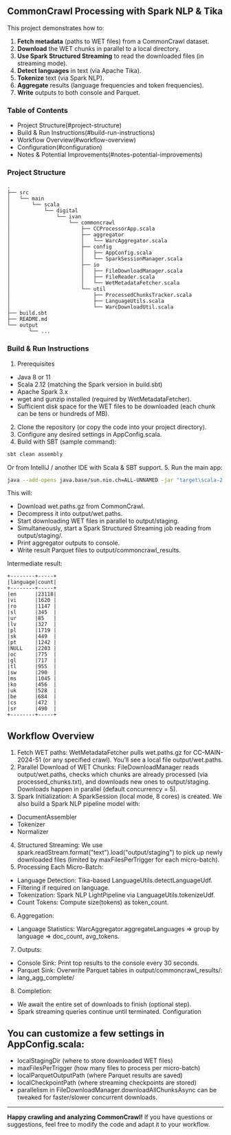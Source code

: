 ## CommonCrawl Processing with Spark NLP & Tika

This project demonstrates how to:
1.	**Fetch metadata** (paths to WET files) from a CommonCrawl dataset.
2.	**Download** the WET chunks in parallel to a local directory.
3.	**Use Spark Structured Streaming** to read the downloaded files (in streaming mode).
4.	**Detect languages** in text (via Apache Tika).
5.	**Tokenize** text (via Spark NLP).
6.	**Aggregate** results (language frequencies and token frequencies).
7.	**Write** outputs to both console and Parquet.

### Table of Contents
-	Project Structure(#project-structure)
-	Build & Run Instructions(#build-run-instructions)
-	Workflow Overview(#workflow-overview)
-	Configuration(#configuration)
-	Notes & Potential Improvements(#notes-potential-improvements)


### Project Structure

```text
.
├── src
│   └── main
│       └── scala
│           └── digital
│               └── ivan
│                   └── commoncrawl
│                       ├── CCProcessorApp.scala
│                       ├── aggregator
│                       │   └── WarcAggregator.scala
│                       ├── config
│                       │   ├── AppConfig.scala
│                       │   └── SparkSessionManager.scala
│                       ├── io
│                       │   ├── FileDownloadManager.scala
│                       │   ├── FileReader.scala
│                       │   └── WetMetadataFetcher.scala
│                       └── util
│                           ├── ProcessedChunksTracker.scala
│                           ├── LanguageUtils.scala
│                           └── WarcDownloadUtil.scala
├── build.sbt
├── README.md
└── output
       └── ...
```

### Build & Run Instructions

1.	Prerequisites
   - Java 8 or 11
   - Scala 2.12 (matching the Spark version in build.sbt)
   - Apache Spark 3.x
   - wget and gunzip installed (required by WetMetadataFetcher).
   - Sufficient disk space for the WET files to be downloaded (each chunk can be tens or hundreds of MB).
2. Clone the repository (or copy the code into your project directory).
3. Configure any desired settings in AppConfig.scala.
4. Build with SBT (sample command):
```bash
sbt clean assembly
```
Or from IntelliJ / another IDE with Scala & SBT support.
5.	Run the main app:
```bash
java --add-opens java.base/sun.nio.ch=ALL-UNNAMED -jar "target\scala-2.12\CommonCrawlStream-assembly-0.1.jar"
```
This will:
-	Download wet.paths.gz from CommonCrawl.
-	Decompress it into output/wet.paths.
-	Start downloading WET files in parallel to output/staging.
-	Simultaneously, start a Spark Structured Streaming job reading from output/staging/.
-	Print aggregator outputs to console.
-	Write result Parquet files to output/commoncrawl_results.

Intermediate result:
```text
+--------+-----+
|language|count|
+--------+-----+
|en      |23118|
|vi      |1620 |
|ro      |1147 |
|sl      |345  |
|ur      |85   |
|lv      |327  |
|pl      |1719 |
|sk      |449  |
|pt      |1242 |
|NULL    |2203 |
|oc      |775  |
|gl      |717  |
|tl      |955  |
|sw      |290  |
|ms      |1045 |
|ko      |456  |
|uk      |528  |
|be      |684  |
|cs      |472  |
|sr      |490  |
+--------+-----+

```

## Workflow Overview
1.	Fetch WET paths:
WetMetadataFetcher pulls wet.paths.gz for CC-MAIN-2024-51 (or any specified crawl).
You’ll see a local file output/wet.paths.
2.	Parallel Download of WET Chunks:
FileDownloadManager reads output/wet.paths, checks which chunks are already processed (via processed_chunks.txt), and downloads new ones to output/staging.
Downloads happen in parallel (default concurrency = 5).
3.	Spark Initialization:
A SparkSession (local mode, 8 cores) is created. We also build a Spark NLP pipeline model with:
-	DocumentAssembler
-	Tokenizer
-	Normalizer
4.	Structured Streaming:
We use spark.readStream.format("text").load("output/staging") to pick up newly downloaded files (limited by maxFilesPerTrigger for each micro-batch).
5.	Processing Each Micro-Batch:
-	Language Detection: Tika-based LanguageUtils.detectLanguageUdf.
-	Filtering if required on language.
-	Tokenization: Spark NLP LightPipeline via LanguageUtils.tokenizeUdf.
-	Count Tokens: Compute size(tokens) as token_count.
6.	Aggregation:
-	Language Statistics:
WarcAggregator.aggregateLanguages => group by language => doc_count, avg_tokens.
7.	Outputs:
-	Console Sink: Print top results to the console every 30 seconds.
-	Parquet Sink: Overwrite Parquet tables in output/commoncrawl_results/:
-	lang_agg_complete/
8.	Completion:
-	We await the entire set of downloads to finish (optional step).
-	Spark streaming queries continue until terminated.
     Configuration

## You can customize a few settings in AppConfig.scala:
-	localStagingDir (where to store downloaded WET files)
-	maxFilesPerTrigger (how many files to process per micro-batch)
-	localParquetOutputPath (where Parquet results are saved)
-	localCheckpointPath (where streaming checkpoints are stored)
-	parallelism in FileDownloadManager.downloadAllChunksAsync can be tweaked for faster/slower concurrent downloads.

---
**Happy crawling and analyzing CommonCrawl!** If you have questions or suggestions, feel free to modify the code and adapt it to your workflow.